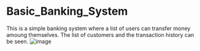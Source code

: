 # Basic_Banking_System
This is a simple banking system where a list of users can transfer money amoung themselves. The list of customers and the transaction history can be seen.
![image](https://github.com/015-Aman/Basic_Banking_System/assets/93544822/415e9aac-4e36-4d14-9c0c-ccb19dbc578f)
